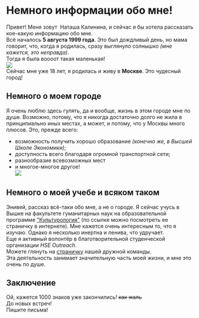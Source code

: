 # Немного информации обо мне!  
Привет!
Меня зовут  Наташа Калинина, и сейчас я бы хотела рассказать кое-какую информацию обо мне.  
Всё началось **5 августа 1999 года**. Это был дождливый день, но мама говорит, что, когда я родилась, сразу выглянуло солнышко *(мне кажется, это неправда)*.    
Тогда я была воооот такая маленькая!  
![](https://www.sb.by/upload/resize_cache/iblock/e69/400_400_0/e696d9ddfe0055998b2621b2fe436455.jpeg)  
Сейчас мне уже 18 лет, я родилась и живу в **Москве**. Это чудесный город!  
## Немного о моем городе  
Я очень люблю здесь гулять, да и вообще, жизнь в этом городе мне по душе. Возможно, потому, что я никогда достаточно долго не жила в принципиально иных местах, а может, и потому, что у Москвы много плюсов. Это, прежде всего:
+ возможность получить хорошо образование *(конечно же, в Высшей Школе Экономики)*;
+ доступность всего благодаря огромной транспортной сети;
+ разнообразие всевозможных мест
+ и многое-многое другое!  
![](http://cs7004.vk.me/c7008/v7008230/42344/DxkI9bONJ98.jpg)
## Немного о моей учебе и всяком таком
Энивей, рассказ всё-таки обо мне, а не о городе. Я сейчас учусь в Вышке на факультете гуманитарных наук на образовательной программе ["Культурология"](https://www.hse.ru/ba/cultural/ "посмотрите подробнее!") (по ссылке можно посмотреть ее страничку в интернете). Мне кажется очень интересным то, что я изучаю. Однако я несколько инертна и ленива, что удручает.  
Еще я активный волонтёр в благотворительной студенческой организации *HSE Outreach*.  
Можете глянуть на [страничку](https://vk.com/hseoutreach "она тут!") нашей дружной команды.   
Эта деятельность занимает значительную часть моей жизни, и мне это очень по душе.  
## Заключение
Ой, кажется 1000 знаков уже закончились! ~~как жаль~~  
До новых встреч!  
Пишите письма!
